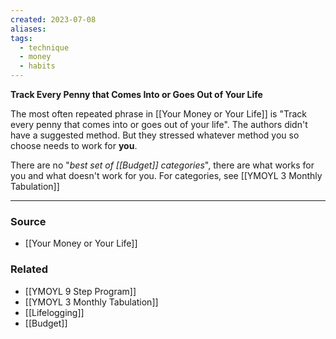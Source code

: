 ```yaml
---
created: 2023-07-08
aliases: 
tags:
  - technique
  - money
  - habits
---
```

**Track Every Penny that Comes Into or Goes Out of Your Life**

The most often repeated phrase in [[Your Money or Your Life]] is "Track every penny that comes into or goes out of your life". The authors didn't have a suggested method. But they stressed whatever method you so choose needs to work for **you**. 

There are no "*best set of [[Budget]] categories*", there are what works for you and what doesn't work for you. For categories, see [[YMOYL 3 Monthly Tabulation]] 

****
### Source
- [[Your Money or Your Life]]

### Related
- [[YMOYL 9 Step Program]] 
- [[YMOYL 3 Monthly Tabulation]] 
- [[Lifelogging]]
- [[Budget]]
